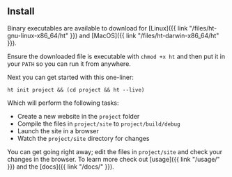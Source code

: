 ## Install

Binary executables are available to download for [Linux]({{ link "/files/ht-gnu-linux-x86_64/ht" }}) and [MacOS]({{ link "/files/ht-darwin-x86_64/ht" }}).

Ensure the downloaded file is executable with `chmod +x ht` and then put it in your `PATH` so you can run it from anywhere.

Next you can get started with this one-liner:

```
ht init project && (cd project && ht --live)
```

Which will perform the following tasks:

* Create a new website in the `project` folder
* Compile the files in `project/site` to `project/build/debug`
* Launch the site in a browser
* Watch the `project/site` directory for changes
    
You can get going right away; edit the files in `project/site` and check your changes in the browser. To learn more check out [usage]({{ link "/usage/" }}) and the [docs]({{ link "/docs/" }}).
